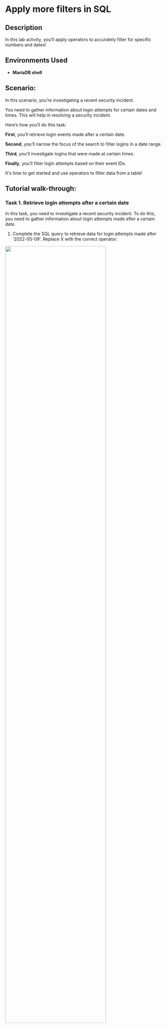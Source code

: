 <h1>Apply more filters in SQL</h1>


<h2>Description</h2>
In this lab activity, you’ll apply operators to accurately filter for specific numbers and dates!

<h2>Environments Used </h2>

- <b>MariaDB shell</b>

<h2>Scenario:</h2>

In this scenario, you’re investigating a recent security incident.

You need to gather information about login attempts for certain dates and times. This will help in resolving a security incident.

Here’s how you’ll do this task: 

<b>First</b>, you’ll retrieve login events made after a certain date. 

<b>Second</b>, you’ll narrow the focus of the search to filter logins in a date range. 

<b>Third</b>, you’ll investigate logins that were made at certain times. 

<b>Finally</b>, you’ll filter login attempts based on their event IDs.

It's time to get started and use operators to filter data from a table!


<h2>Tutorial walk-through:</h2>

<h3>Task 1. Retrieve login attempts after a certain date</h3>

In this task, you need to investigate a recent security incident. To do this, you need to gather information about login attempts made after a certain date.

1. Complete the SQL query to retrieve data for login attempts made after '2022-05-09'. Replace X with the correct operator:

<img src="https://i.imgur.com/klhOB4v.png" height="80%" width="80%"/>

<b>Now</b>, based on your first query, you find a need to expand the date range to include 2022-05-09 in your search.

2. Complete the SQL query to retrieve data for login attempts that were made on or after '2022-05-09'. Replace X with the correct operator:

<img src="https://i.imgur.com/pK59urp.png" height="80%" width="80%"/>



<h3>Task 2. Retrieve logins in a date range</h3>

In this task, you need to narrow the focus of the search. Login attempts made after 2022-05-11 shouldn't be included. Use the BETWEEN and AND operators to return results between '2022-05-09' and '2022-05-11'.

Run the query to retrieve the required records. You must insert the required dates X and Y:

<img src="https://i.imgur.com/cDGpFXb.png" height="80%" width="80%"/>


<h3>Task 3. Investigate logins at certain times</h3>

In this task, you need to investigate logins that were made at certain times. To do this, filter the data in the log_in_attempts table by login time (login_time).

<b>First</b>, your organization's typical work hours begin at 07:00:00. Retrieve all login attempts made before 07:00:00 to learn more about the users who are logging in outside of typical hours.

1. Write a SQL query to retrieve data for login attempts made before '07:00:00'.

<img src="https://i.imgur.com/CdrsQjD.png" height="80%" width="80%"/>

The query in the previous step returned more results than required.

2. Modify the query to return logins between '06:00:00' and '07:00:00'.

<img src="https://i.imgur.com/07hv9pZ.png" height="80%" width="80%"/>


<h3>Task 4. Investigate logins by event ID</h3>

In this task, you need to investigate login attempts based on event ID numbers. With this query, you want to return only the event_id, username, and login_date fields from the log_in_attempts table.

<b>First</b>, your organization's typical work hours begin at 07:00:00. Retrieve all login attempts made before 07:00:00 to learn more about the users who are logging in outside of typical hours.

1. Write a query to return login attempts with event_id greater than or equal to 100.

<img src="https://i.imgur.com/jqEIC0o.png" height="80%" width="80%"/>

The query in the previous step returned more data than required.

2. Modify the query to return only login attempts with event_id between 100 and 150.

<img src="https://i.imgur.com/yW240um.png" height="80%" width="80%"/>



<h2>Conclusion</h2>

You have completed this activity and practiced applying

- the WHERE keyword
- the BETWEEN and AND operators
- operators for working with numeric or date and time data types (for example, =, >, >=)

to filter data from a table.

  
<!--
 ```diff
- text in red
+ text in green
! text in orange
# text in gray
@@ text in purple (and bold)@@
```
--!>
